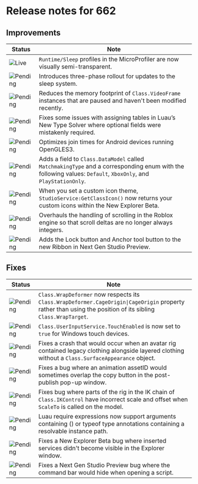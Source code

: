 # Release notes for 662

## Improvements

| Status | Note |
|--------|------|
| ![Live](https://img.shields.io/badge/Live-009E57?style=flat)  | <code>Runtime/Sleep</code> profiles in the MicroProfiler are now visually semi-transparent. |
| ![Pending](https://img.shields.io/badge/Pending-DEA517?style=flat)  | Introduces three-phase rollout for updates to the sleep system. |
| ![Pending](https://img.shields.io/badge/Pending-DEA517?style=flat)  | Reduces the memory footprint of <code>Class.VideoFrame</code> instances that are paused and haven't been modified recently. |
| ![Pending](https://img.shields.io/badge/Pending-DEA517?style=flat)  | Fixes some issues with assigning tables in Luau’s New Type Solver where optional fields were mistakenly required. |
| ![Pending](https://img.shields.io/badge/Pending-DEA517?style=flat)  | Optimizes join times for Android devices running OpenGLES3. |
| ![Pending](https://img.shields.io/badge/Pending-DEA517?style=flat)  | Adds a field to <code>Class.DataModel</code> called <code>MatchmakingType</code> and a corresponding enum with the following values: <code>Default</code>, <code>XboxOnly</code>, and <code>PlayStationOnly</code>. |
| ![Pending](https://img.shields.io/badge/Pending-DEA517?style=flat)  | When you set a custom icon theme, <code>StudioService:GetClassIcon()</code> now returns your custom icons within the New Explorer Beta. |
| ![Pending](https://img.shields.io/badge/Pending-DEA517?style=flat)  | Overhauls the handling of scrolling in the Roblox engine so that scroll deltas are no longer always integers. |
| ![Pending](https://img.shields.io/badge/Pending-DEA517?style=flat)  | Adds the Lock button and Anchor tool button to the new Ribbon in Next Gen Studio Preview. |
## Fixes

| Status | Note |
|--------|------|
| ![Pending](https://img.shields.io/badge/Pending-DEA517?style=flat)  | <code>Class.WrapDeformer</code> now respects its <code>Class.WrapDeformer.CageOrigin\|CageOrigin</code> property rather than using the position of its sibling <code>Class.WrapTarget</code>. |
| ![Pending](https://img.shields.io/badge/Pending-DEA517?style=flat)  | <code>Class.UserInputService.TouchEnabled</code> is now set to <code>true</code> for Windows touch devices. |
| ![Pending](https://img.shields.io/badge/Pending-DEA517?style=flat)  | Fixes a crash that would occur when an avatar rig contained legacy clothing alongside layered clothing without a <code>Class.SurfaceAppearance</code> object. |
| ![Pending](https://img.shields.io/badge/Pending-DEA517?style=flat)  | Fixes a bug where an animation assetID would sometimes overlap the copy button in the post-publish pop-up window. |
| ![Pending](https://img.shields.io/badge/Pending-DEA517?style=flat)  | Fixes bug where parts of the rig in the IK chain of <code>Class.IKControl</code> have incorrect scale and offset when <code>ScaleTo</code> is called on the model. |
| ![Pending](https://img.shields.io/badge/Pending-DEA517?style=flat)  | Luau require expressions now support arguments containing () or typeof type annotations containing a resolvable instance path. |
| ![Pending](https://img.shields.io/badge/Pending-DEA517?style=flat)  | Fixes a New Explorer Beta bug where inserted services didn't become visible in the Explorer window. |
| ![Pending](https://img.shields.io/badge/Pending-DEA517?style=flat)  | Fixes a Next Gen Studio Preview bug where the command bar would hide when opening a script. |
